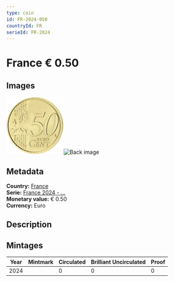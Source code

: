 ```yaml
---
type: coin
id: FR-2024-050
countryId: FR
serieId: FR-2024
---
```


# France € 0.50

## Images

<img src="../../../Images/common-2007-050.png" height="150" alt="Front image"><img src="Images/france-2024-050.png" height="150" alt="Back image">

## Metadata

**Country:** [France](../index.md)\
**Serie:** [France 2024 - ...](index.md)\
**Monetary value:** € 0.50\
**Currency:** Euro

## Description


## Mintages

| Year | Mintmark | Circulated | Brilliant Uncirculated | Proof |
| ---- | -------- | ---------- | ---------------------- | ----- |
| 2024 |  | 0 | 0 | 0 |
